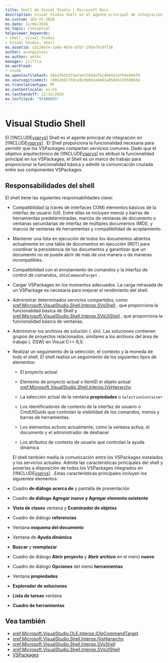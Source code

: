 ```yaml
---
title: Shell de Visual Studio | Microsoft Docs
description: Visual Studio Shell es el agente principal de integración en Visual Studio y proporciona funcionalidad básica y admite la comunicación cruzada entre los VSPackages.
ms.custom: SEO-VS-2020
ms.date: 11/04/2016
ms.topic: conceptual
helpviewer_keywords:
- shell, Visual Studio
- Visual Studio, shell
ms.assetid: cb124ef4-1a6b-4bfe-bfbf-295ef9c07f36
author: acangialosi
ms.author: anthc
manager: jillfra
ms.workload:
- vssdk
ms.openlocfilehash: 546a76d1533efaef28ddafb14b04514f64e9d4f9
ms.sourcegitcommit: 19061b61759ce8e3b083a0e01a858e5435580b3e
ms.translationtype: MT
ms.contentlocale: es-ES
ms.lasthandoff: 12/15/2020
ms.locfileid: "97488055"
---
```

# <a name="visual-studio-shell"></a>Visual Studio Shell
El [!INCLUDE[vsprvs](../../code-quality/includes/vsprvs_md.md)] Shell es el agente principal de integración en [!INCLUDE[vsprvs](../../code-quality/includes/vsprvs_md.md)] . El Shell proporciona la funcionalidad necesaria para permitir que los VSPackages compartan servicios comunes. Dado que el objetivo arquitectónico de [!INCLUDE[vsprvs](../../code-quality/includes/vsprvs_md.md)] es atribuir la funcionalidad principal en los VSPackages, el Shell es un marco de trabajo para proporcionar la funcionalidad básica y admitir la comunicación cruzada entre sus componentes VSPackages.

## <a name="shell-responsibilities"></a>Responsabilidades del shell
 El shell tiene las siguientes responsabilidades clave:

- Compatibilidad (a través de interfaces COM) elementos básicos de la interfaz de usuario (UI). Entre ellas se incluyen menús y barras de herramientas predeterminadas, marcos de ventanas de documento o ventanas secundarias de interfaz de múltiples documentos (MDI), y marcos de ventanas de herramientas y compatibilidad de acoplamiento.

- Mantener una lista en ejecución de todos los documentos abiertos actualmente en una tabla de documentos en ejecución (RDT) para coordinar la persistencia de los documentos y garantizar que un documento no se puede abrir de más de una manera o de maneras incompatibles.

- Compatibilidad con el enrutamiento de comandos y la interfaz de control de comandos, `IOleCommandTarget` .

- Cargar VSPackages en los momentos adecuados. La carga retrasada de un VSPackage es necesaria para mejorar el rendimiento del shell.

- Administrar determinados servicios compartidos, como <xref:Microsoft.VisualStudio.Shell.Interop.SVsShell> , que proporciona la funcionalidad básica de Shell y <xref:Microsoft.VisualStudio.Shell.Interop.SVsUIShell> , que proporciona la funcionalidad básica de ventanas.

- Administrar los archivos de solución (. sln). Las soluciones contienen grupos de proyectos relacionados, similares a los archivos del área de trabajo (. DSW) en Visual C++ 6,0.

- Realizar un seguimiento de la selección, el contexto y la moneda de todo el shell. El shell realiza un seguimiento de los siguientes tipos de elementos:

  - El proyecto actual

  - Elemento de proyecto actual o ItemID el objeto actual <xref:Microsoft.VisualStudio.Shell.Interop.IVsHierarchy>

  - La selección actual de la ventana **propiedades** o `SelectionContainer`

  - Los identificadores de contexto de la interfaz de usuario o CmdUIGuids que controlan la visibilidad de los comandos, menús y barras de herramientas.

  - Los elementos activos actualmente, como la ventana activa, el documento y el administrador de deshacer

  - Los atributos de contexto de usuario que controlan la ayuda dinámica

  El shell también media la comunicación entre los VSPackages instalados y los servicios actuales. Admite las características principales del shell y ponerlas a disposición de todos los VSPackages integrados en [!INCLUDE[vsprvs](../../code-quality/includes/vsprvs_md.md)] . Estas características principales incluyen los siguientes elementos:

- Cuadro **de diálogo acerca de** y pantalla de presentación

- Cuadro **de diálogo Agregar nuevo y Agregar elemento existente**

- **Vista de clases** ventana y **Examinador de objetos**

- Cuadro de diálogo **referencias**

- Ventana **esquema del documento**

- Ventana de **Ayuda dinámica**

- **Buscar** y **reemplazar**

- Cuadro de diálogo **Abrir proyecto** y **Abrir archivo** en el menú **nuevo**

- Cuadro de diálogo **Opciones** del menú **herramientas**

- Ventana **propiedades**

- **Explorador de soluciones**

- **Lista de tareas** ventana

- **Cuadro de herramientas**

## <a name="see-also"></a>Vea también
- <xref:Microsoft.VisualStudio.OLE.Interop.IOleCommandTarget>
- <xref:Microsoft.VisualStudio.Shell.Interop.IVsHierarchy>
- <xref:Microsoft.VisualStudio.Shell.Interop.SVsShell>
- <xref:Microsoft.VisualStudio.Shell.Interop.SVsUIShell>
- [VSPackages](../../extensibility/internals/vspackages.md)
